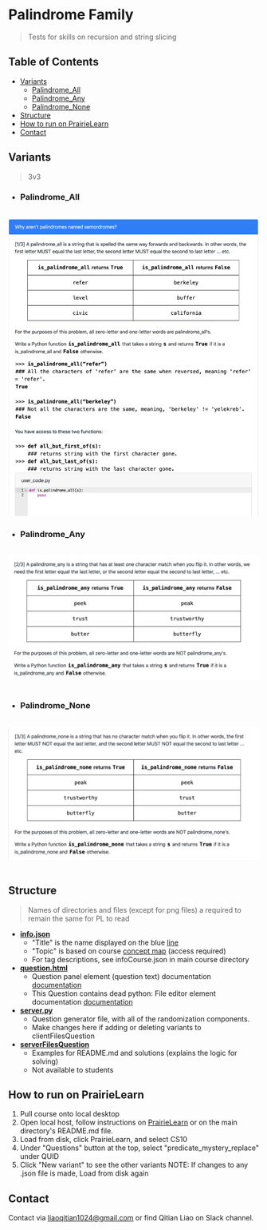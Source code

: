 # Palindrome Family
> Tests for skills on recursion and string slicing 
## Table of Contents
- [Variants](#variants)
  - [Palindrome_All](#Palindrome_All)
  - [Palindrome_Any](#Palindrome_Any)
  - [Palindrome_None](#Palindrome_None)
- [Structure](#structure)
- [How to run on PrairieLearn](#how-to-run-on-prairielearn)
- [Contact](#Contact)
​
## Variants
> 3v3
- ### Palindrome_All
​
<img src="serverFilesQuestion/palindromeAll.png">
- ### Palindrome_Any
​
<img src="serverFilesQuestion/palindromeAny.png">
​
- ### Palindrome_None
​
<img src="serverFilesQuestion/palindromeNone.png">
​
## Structure
> Names of directories and files (except for png files) a required to remain the same for PL to read
​
- [**info.json**](info.json)
  - "Title" is the name displayed on the blue [line](#part-1)
  - "Topic" is based on course [concept map](https://docs.google.com/document/d/1B4QBVE2CvoQNXok986j8sVsMYb9662Nd8bFI9nIIj4g/edit) (access required)
  - For tag descriptions, see infoCourse.json in main course directory
​
- [**question.html**](question.html)
  - Question panel element (question text) documentation [documentation](https://prairielearn.readthedocs.io/en/latest/elements/#pl-question-panel-element)
  - This Question contains dead python: File editor element documentation [documentation](https://prairielearn.readthedocs.io/en/latest/elements/#pl-file-editor-element)
​
- [**server.py**](server.py)
  - Question generator file, with all of the randomization components.
  - Make changes here if adding or deleting variants to clientFilesQuestion
​
- [**serverFilesQuestion**](serverFilesQuestion)
  - Examples for README.md and solutions (explains the logic for solving)
  - Not available to students

## How to run on PrairieLearn
1. Pull course onto local desktop
2. Open local host, follow instructions on [PrairieLearn](https://prairielearn.readthedocs.io/en/latest/installing/) or on the main directory's README.md file.
3. Load from disk, click PrairieLearn, and select CS10
4. Under "Questions" button at the top, select "predicate_mystery_replace" under QUID
5. Click "New variant" to see the other variants 
NOTE: If changes to any .json file is made, Load from disk again
​
## Contact
Contact via liaoqitian1024@gmail.com or find Qitian Liao on Slack channel. 
